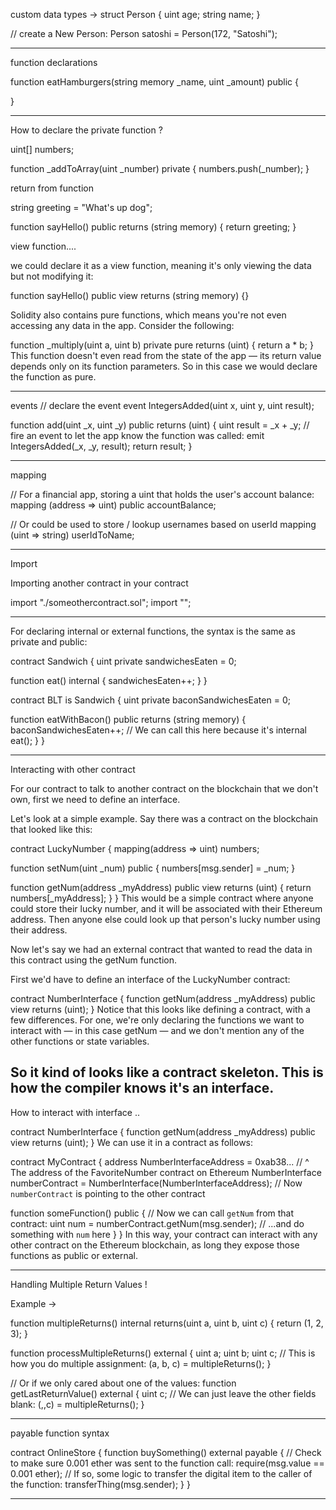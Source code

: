 custom data types -> 
struct Person {
  uint age;
  string name;
}

// create a New Person:
Person satoshi = Person(172, "Satoshi");

-------

function declarations

function eatHamburgers(string memory _name, uint _amount) public {

}

-------
How to declare the private function ?

uint[] numbers;

function _addToArray(uint _number) private {
  numbers.push(_number);
}


return from function

string greeting = "What's up dog";

function sayHello() public returns (string memory) {
  return greeting;
}

view function....

we could declare it as a view function, meaning it's only viewing the data but not modifying it:

function sayHello() public view returns (string memory) {}

Solidity also contains pure functions, which means you're not even accessing any data in the app. Consider the following:

function _multiply(uint a, uint b) private pure returns (uint) {
  return a * b;
}
This function doesn't even read from the state of the app — its return value depends only on its function parameters. So in this case we would declare the function as pure.

--------------

events 
// declare the event
event IntegersAdded(uint x, uint y, uint result);

function add(uint _x, uint _y) public returns (uint) {
  uint result = _x + _y;
  // fire an event to let the app know the function was called:
  emit IntegersAdded(_x, _y, result);
  return result;
}

-------------

mapping

// For a financial app, storing a uint that holds the user's account balance:
mapping (address => uint) public accountBalance;

// Or could be used to store / lookup usernames based on userId
mapping (uint => string) userIdToName;


-------------

Import 

Importing another contract in your contract

import "./someothercontract.sol";
import "<contract Name>";


-------------
For declaring internal or external functions, the syntax is the same as private and public:

contract Sandwich {
  uint private sandwichesEaten = 0;

  function eat() internal {
    sandwichesEaten++;
  }
}

contract BLT is Sandwich {
  uint private baconSandwichesEaten = 0;

  function eatWithBacon() public returns (string memory) {
    baconSandwichesEaten++;
    // We can call this here because it's internal
    eat();
  }
}

------------
Interacting with other contract 

For our contract to talk to another contract on the blockchain that we don't own, first we need to define an interface.

Let's look at a simple example. Say there was a contract on the blockchain that looked like this:

contract LuckyNumber {
  mapping(address => uint) numbers;

  function setNum(uint _num) public {
    numbers[msg.sender] = _num;
  }

  function getNum(address _myAddress) public view returns (uint) {
    return numbers[_myAddress];
  }
}
This would be a simple contract where anyone could store their lucky number, and it will be associated with their Ethereum address. Then anyone else could look up that person's lucky number using their address.

Now let's say we had an external contract that wanted to read the data in this contract using the getNum function.

First we'd have to define an interface of the LuckyNumber contract:

contract NumberInterface {
  function getNum(address _myAddress) public view returns (uint);
}
Notice that this looks like defining a contract, with a few differences. For one, we're only declaring the functions we want to interact with — in this case getNum — and we don't mention any of the other functions or state variables.

So it kind of looks like a contract skeleton. This is how the compiler knows it's an interface.
-------------------

How to interact with interface ..

contract NumberInterface {
  function getNum(address _myAddress) public view returns (uint);
}
We can use it in a contract as follows:

contract MyContract {
  address NumberInterfaceAddress = 0xab38...
  // ^ The address of the FavoriteNumber contract on Ethereum
  NumberInterface numberContract = NumberInterface(NumberInterfaceAddress);
  // Now `numberContract` is pointing to the other contract

  function someFunction() public {
    // Now we can call `getNum` from that contract:
    uint num = numberContract.getNum(msg.sender);
    // ...and do something with `num` here
  }
}
In this way, your contract can interact with any other contract on the Ethereum blockchain, as long they expose those functions as public or external.


------------------

Handling Multiple Return Values !

Example ->

function multipleReturns() internal returns(uint a, uint b, uint c) {
  return (1, 2, 3);
}

function processMultipleReturns() external {
  uint a;
  uint b;
  uint c;
  // This is how you do multiple assignment:
  (a, b, c) = multipleReturns();
}

// Or if we only cared about one of the values:
function getLastReturnValue() external {
  uint c;
  // We can just leave the other fields blank:
  (,,c) = multipleReturns();
}

---------------------

payable function syntax

contract OnlineStore {
  function buySomething() external payable {
    // Check to make sure 0.001 ether was sent to the function call:
    require(msg.value == 0.001 ether);
    // If so, some logic to transfer the digital item to the caller of the function:
    transferThing(msg.sender);
  }
}

---------------------